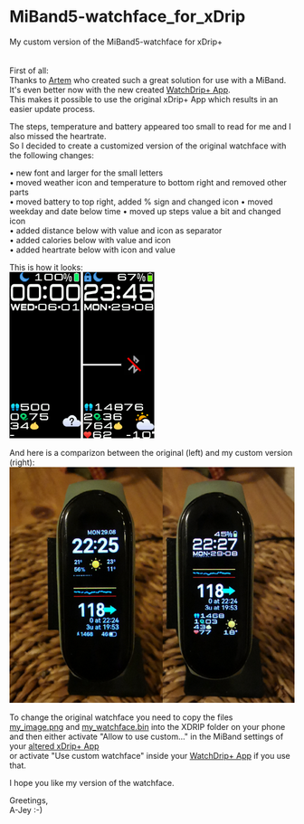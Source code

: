 # MiBand5-watchface_for_xDrip
My custom version of the MiBand5-watchface for xDrip+
<br>
<br>
<br>
First of all:  
Thanks to [Artem](https://github.com/bigdigital) who created such a great solution for use with a MiBand.  
It's even better now with the new created [WatchDrip+ App](https://bigdigital.home.blog/2022/06/16/watchdrip-a-new-application-for-xdrip-watch-integration/).  
This makes it possible to use the original xDrip+ App which results in an easier update process.  
  
The steps, temperature and battery appeared too small to read for me and I also missed the heartrate.  
So I decided to create a customized version of the original watchface with the following changes:  

• new font and larger for the small letters  
• moved weather icon and temperature to bottom right and removed other parts  
• moved battery to top right, added % sign and changed icon
• moved weekday and date below time
• moved up steps value a bit and changed icon  
• added distance below with value and icon as separator  
• added calories below with value and icon  
• added heartrate below with icon and value  
  
This is how it looks:  
![animated](A-Jey_packed_animated.gif) ![static](A-Jey_packed_static.png)  
  
And here is a comparizon between the original (left) and my custom version (right):  
![compare](/compare.png)  
  
To change the original watchface you need to copy the files  
[my_image.png](my_image.png) and [my_watchface.bin](my_watchface.bin) into the XDRIP folder on your phone  
and then either activate "Allow to use custom..." in the MiBand settings of your [altered xDrip+ App](https://bigdigital.home.blog/2020/08/25/new-xdrip-now-supports-miband-5/)  
or activate "Use custom watchface" inside your [WatchDrip+ App](https://bigdigital.home.blog/2022/06/16/watchdrip-a-new-application-for-xdrip-watch-integration/) if you use that.  
  
I hope you like my version of the watchface.  
  
Greetings,  
A-Jey :-)
